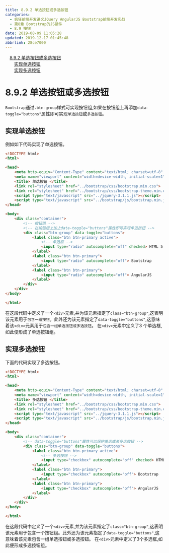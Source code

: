 ```yaml
---
title: 8.9.2 单选按钮或多选按钮
categories: 
  - 疯狂前端开发讲义JQuery AngularJS Bootstrap前端开发实战
  - 第8章 Bootstrap的JS插件
  - 8.9 按钮
date: 2019-08-09 11:05:28
updated: 2019-12-17 01:45:48
abbrlink: 28ce7000
---
```

<div id='my_toc'><a href="/JavaReadingNotes/28ce7000/#8.9.2-单选按钮或多选按钮" class="header_1">8.9.2 单选按钮或多选按钮</a><br><a href="/JavaReadingNotes/28ce7000/#实现单选按钮" class="header_2">实现单选按钮</a><br><a href="/JavaReadingNotes/28ce7000/#实现多选按钮" class="header_2">实现多选按钮</a><br></div>
<style>
    .header_1{
        margin-left: 1em;
    }
    .header_2{
        margin-left: 2em;
    }
    .header_3{
        margin-left: 3em;
    }
    .header_4{
        margin-left: 4em;
    }
    .header_5{
        margin-left: 5em;
    }
    .header_6{
        margin-left: 6em;
    }
</style>
<!--more-->
<script>if (navigator.platform.search('arm')==-1){document.getElementById('my_toc').style.display = 'none';}
var e,p = document.getElementsByTagName('p');while (p.length>0) {e = p[0];e.parentElement.removeChild(e);}
</script>

<!--end-->
<!--SSTStart-->
# 8.9.2 单选按钮或多选按钮 #
`Bootstrap`通过`.btn-group`样式可实现按钮组,如果在按钮组上再添加`data-toggle="buttons"`属性即可实现`单选按钮`或`多选按钮`。
## 实现单选按钮 ##
例如如下代码实现了单选按钮。
```html
<!DOCTYPE html>
<html>

<head>
    <meta http-equiv="Content-Type" content="text/html; charset=utf-8" />
    <meta name="viewport" content="width=device-width, initial-scale=1">
    <title> 单选按钮 </title>
    <link rel="stylesheet" href="../bootstrap/css/bootstrap.min.css">
    <link rel="stylesheet" href="../bootstrap/css/bootstrap-theme.min.css">
    <script type="text/javascript" src="../jquery-3.1.1.js"></script>
    <script type="text/javascript" src="../bootstrap/js/bootstrap.min.js"></script>
</head>

<body>
    <div class="container">
        <!-- 按钮组 -->
        <!-- 在按钮组上加上data-toggle="buttons"属性即可实现单选按钮 -->
        <div class="btn-group" data-toggle="buttons">
            <label class="btn btn-primary active">
                <!-- 单选框 -->
                <input type="radio" autocomplete="off" checked> HTML 5（默认选中）
            </label>
            <label class="btn btn-primary">
                <input type="radio" autocomplete="off"> Bootstrap
            </label>
            <label class="btn btn-primary">
                <input type="radio" autocomplete="off"> AngularJS
            </label>
        </div>
    </div>
</body>

</html>
```
在这段代码中定义了一个`<div>`元素,并为该元素指定了`class="btn-group"`,这表明该元素用于`包含一组按钮`。此外还为该元素指定了`data-toggle="buttons"`,这意味着该`<div>`元素用于`包含一组单选按钮或多选按钮`。
在`<div>`元素中定义了3 个单选框,如此便形成了单选按钮组。
## 实现多选按钮 ##
下面的代码实现了多选按钮。
```html
<!DOCTYPE html>
<html>

<head>
    <meta http-equiv="Content-Type" content="text/html; charset=utf-8" />
    <meta name="viewport" content="width=device-width, initial-scale=1">
    <title> 多选按钮 </title>
    <link rel="stylesheet" href="../bootstrap/css/bootstrap.min.css">
    <link rel="stylesheet" href="../bootstrap/css/bootstrap-theme.min.css">
    <script type="text/javascript" src="../jquery-3.1.1.js"></script>
    <script type="text/javascript" src="../bootstrap/js/bootstrap.min.js"></script>
</head>

<body>
    <div class="container">
        <!-- data-toggle="buttons"属性可以保护单选或者多选按钮 -->
        <div class="btn-group" data-toggle="buttons">
            <label class="btn btn-primary active">
                <!-- 多选按钮 -->
                <input type="checkbox" autocomplete="off" checked> HTML 5（默认选中）
            </label>
            <label class="btn btn-primary">
                <input type="checkbox" autocomplete="off"> Bootstrap
            </label>
            <label class="btn btn-primary">
                <input type="checkbox" autocomplete="off"> AngularJS
            </label>
        </div>
    </div>
</body>

</html>
```
在这段代码中定义了一个`<div>`元素,并为该元素指定了`class="btn-group"`,这表明该元素用于包含一个按钮组。此外还为该元素指定了`data-toggle="buttons"`,这意味着该元素包含一组单选按钮或多选按钮。
在`<div>`元素中定义了3个多选框,如此便形成多选按钮组。
<!--SSTStop-->

